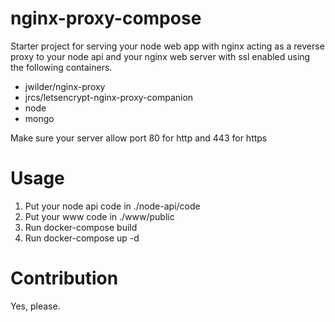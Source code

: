 # nginx-proxy-compose
Starter project for serving your node web app with nginx acting as a reverse proxy to your node api and your nginx web server with ssl enabled using the following containers.

- jwilder/nginx-proxy
- jrcs/letsencrypt-nginx-proxy-companion
- node
- mongo

Make sure your server allow port 80 for http and 443 for https

# Usage
1. Put your node api code in ./node-api/code
2. Put your www code in ./www/public
3. Run docker-compose build
4. Run docker-compose up -d

# Contribution
Yes, please.
